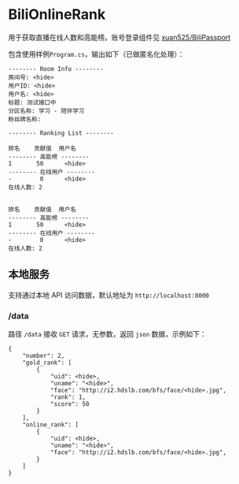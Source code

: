 # BiliOnlineRank

用于获取直播在线人数和高能榜。账号登录组件见 [xuan525/BiliPassport](https://github.com/xuan525/BiliPassport)

包含使用样例`Program.cs`，输出如下（已做匿名化处理）：

```
-------- Room Info --------
房间号: <hide>
用户ID: <hide>
用户名: <hide>
标题: 测试接口中
分区名称: 学习 - 陪伴学习
粉丝牌名称:

-------- Ranking List --------

排名    贡献值  用户名
-------- 高能榜 --------
1       50      <hide>
-------- 在线用户 --------
-        0      <hide>
在线人数: 2


排名    贡献值  用户名
-------- 高能榜 --------
1       50      <hide>
-------- 在线用户 --------
-        0      <hide>
在线人数: 2

```

## 本地服务

支持通过本地 API 访问数据，默认地址为 `http://localhost:8000`

### /data

路径 `/data` 接收 `GET` 请求，无参数，返回 `json` 数据，示例如下：

```
{
    "number": 2,
    "gold_rank": [
        {
            "uid": <hide>,
            "uname": "<hide>",
            "face": "http://i2.hdslb.com/bfs/face/<hide>.jpg",
            "rank": 1,
            "score": 50
        }
    ],
    "online_rank": [
        {
            "uid": <hide>,
            "uname": "<hide>",
            "face": "http://i2.hdslb.com/bfs/face/<hide>.jpg",
        }
    ]
}
```
